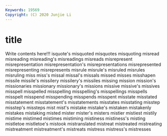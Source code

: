 ```yaml
---
Keywords: 19569
Copyright: (C) 2020 Junjie Li
---
```


# title

Write contents here!!!
isquote's 
misquoted 
misquotes 
misquoting 
misread 
misreading 
misreading's 
misreadings
misreads 
misrepresent 
misrepresentation 
misrepresentation's 
misrepresentations 
misrepresented 
misrepresenting 
misrepresents 
misrule 
misrule's
misruled 
misrules 
misruling 
miss 
miss's 
missal 
missal's 
missals 
missed 
misses
misshapen 
missile 
missile's 
missilery 
missilery's 
missiles 
missing 
mission 
mission's 
missionaries
missionary 
missionary's 
missions 
missive 
missive's 
missives 
misspell 
misspelled 
misspelling 
misspelling's
misspellings 
misspells 
misspelt 
misspend 
misspending 
misspends 
misspent 
misstate 
misstated 
misstatement
misstatement's 
misstatements 
misstates 
misstating 
misstep 
misstep's 
missteps 
mist 
mist's 
mistake
mistake's 
mistaken 
mistakenly 
mistakes 
mistaking 
misted 
mister 
mister's 
misters 
mistier
mistiest 
mistily 
mistime 
mistimed 
mistimes 
mistiming 
mistiness 
mistiness's 
misting 
mistletoe
mistletoe's 
mistook 
mistranslated 
mistreat 
mistreated 
mistreating 
mistreatment 
mistreatment's 
mistreats 
mistress
mistress's 
mistresses 
